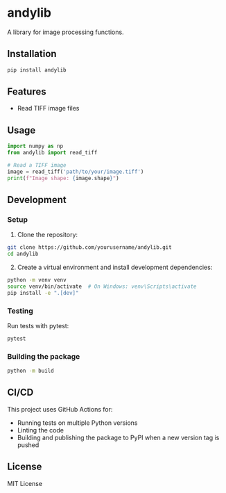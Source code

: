 # andylib

A library for image processing functions.

## Installation

```bash
pip install andylib
```

## Features

- Read TIFF image files

## Usage

```python
import numpy as np
from andylib import read_tiff

# Read a TIFF image
image = read_tiff('path/to/your/image.tiff')
print(f"Image shape: {image.shape}")
```

## Development

### Setup

1. Clone the repository:

```bash
git clone https://github.com/yourusername/andylib.git
cd andylib
```

2. Create a virtual environment and install development dependencies:

```bash
python -m venv venv
source venv/bin/activate  # On Windows: venv\Scripts\activate
pip install -e ".[dev]"
```

### Testing

Run tests with pytest:

```bash
pytest
```

### Building the package

```bash
python -m build
```

## CI/CD

This project uses GitHub Actions for:

- Running tests on multiple Python versions
- Linting the code
- Building and publishing the package to PyPI when a new version tag is pushed

## License

MIT License
